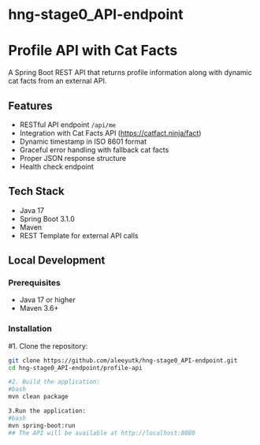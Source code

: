 # hng-stage0_API-endpoint
# Profile API with Cat Facts

A Spring Boot REST API that returns profile information along with dynamic cat facts from an external API.

## Features

- RESTful API endpoint `/api/me`
- Integration with Cat Facts API (https://catfact.ninja/fact)
- Dynamic timestamp in ISO 8601 format
- Graceful error handling with fallback cat facts
- Proper JSON response structure
- Health check endpoint

## Tech Stack

- Java 17
- Spring Boot 3.1.0
- Maven
- REST Template for external API calls

## Local Development

### Prerequisites

- Java 17 or higher
- Maven 3.6+

### Installation

#1. Clone the repository:
```bash
git clone https://github.com/aleeyutk/hng-stage0_API-endpoint.git
cd hng-stage0_API-endpoint/profile-api

#2. Build the application:
#bash
mvn clean package

3.Run the application:
#bash
mvn spring-boot:run
## The API will be available at http://localhost:8080


